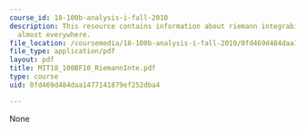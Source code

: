 ```yaml
---
course_id: 18-100b-analysis-i-fall-2010
description: This resource contains information about riemann integrability and continuity
  almost everywhere.
file_location: /coursemedia/18-100b-analysis-i-fall-2010/0fd469d484daa1477141879ef252dba4_MIT18_100BF10_RiemannInte.pdf
file_type: application/pdf
layout: pdf
title: MIT18_100BF10_RiemannInte.pdf
type: course
uid: 0fd469d484daa1477141879ef252dba4

---
```

None